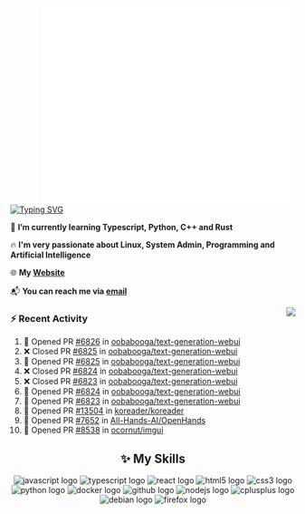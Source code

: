<img align="right" width="450" src="github-metrics.svg">

[![Typing SVG](https://readme-typing-svg.herokuapp.com?duration=2500&vCenter=true&width=200&height=40&lines=Hello+World+👋)](https://git.io/typing-svg)

🌱 **I’m currently learning Typescript, Python, C++ and Rust**

🔥 **I'm very passionate about Linux, System Admin, Programming and Artificial Intelligence**

🌐 **My [Website](https://kpcofgs.github.io/)**

📬 **You can reach me via [email](mailto:shixian_sheng-2@protonmail.com)**

<a>
    <img align="right" height=210px src="https://github-readme-stats.vercel.app/api?username=KPCOFGS&theme=tokyonight&show_icons=true&show=prs_merged">
</a>

### ⚡ **Recent Activity**
<!--START_SECTION:activity-->
1. 💪 Opened PR [#6826](https://github.com/oobabooga/text-generation-webui/pull/6826) in [oobabooga/text-generation-webui](https://github.com/oobabooga/text-generation-webui)
2. ❌ Closed PR [#6825](https://github.com/oobabooga/text-generation-webui/pull/6825) in [oobabooga/text-generation-webui](https://github.com/oobabooga/text-generation-webui)
3. 💪 Opened PR [#6825](https://github.com/oobabooga/text-generation-webui/pull/6825) in [oobabooga/text-generation-webui](https://github.com/oobabooga/text-generation-webui)
4. ❌ Closed PR [#6824](https://github.com/oobabooga/text-generation-webui/pull/6824) in [oobabooga/text-generation-webui](https://github.com/oobabooga/text-generation-webui)
5. ❌ Closed PR [#6823](https://github.com/oobabooga/text-generation-webui/pull/6823) in [oobabooga/text-generation-webui](https://github.com/oobabooga/text-generation-webui)
6. 💪 Opened PR [#6824](https://github.com/oobabooga/text-generation-webui/pull/6824) in [oobabooga/text-generation-webui](https://github.com/oobabooga/text-generation-webui)
7. 💪 Opened PR [#6823](https://github.com/oobabooga/text-generation-webui/pull/6823) in [oobabooga/text-generation-webui](https://github.com/oobabooga/text-generation-webui)
8. 💪 Opened PR [#13504](https://github.com/koreader/koreader/pull/13504) in [koreader/koreader](https://github.com/koreader/koreader)
9. 💪 Opened PR [#7652](https://github.com/All-Hands-AI/OpenHands/pull/7652) in [All-Hands-AI/OpenHands](https://github.com/All-Hands-AI/OpenHands)
10. 💪 Opened PR [#8538](https://github.com/ocornut/imgui/pull/8538) in [ocornut/imgui](https://github.com/ocornut/imgui)
<!--END_SECTION:activity-->

<div align="center">
    
## ✨ **My Skills**

  <img src="https://cdn.jsdelivr.net/gh/devicons/devicon/icons/javascript/javascript-original.svg" height="30" alt="javascript logo"  />
  <img src="https://cdn.jsdelivr.net/gh/devicons/devicon/icons/typescript/typescript-original.svg" height="30" alt="typescript logo"  />
  <img src="https://cdn.jsdelivr.net/gh/devicons/devicon/icons/react/react-original.svg" height="30" alt="react logo"  />
  <img src="https://cdn.jsdelivr.net/gh/devicons/devicon/icons/html5/html5-original.svg" height="30" alt="html5 logo"  />
  <img src="https://cdn.jsdelivr.net/gh/devicons/devicon/icons/css3/css3-original.svg" height="30" alt="css3 logo"  />
  <img src="https://cdn.jsdelivr.net/gh/devicons/devicon/icons/python/python-original.svg" height="30" alt="python logo"  />
  <img src="https://cdn.jsdelivr.net/gh/devicons/devicon/icons/docker/docker-original.svg" height="30" alt="docker logo"  />
  <img src="https://cdn.jsdelivr.net/gh/devicons/devicon/icons/github/github-original.svg" height="30" alt="github logo"  />
  <img src="https://cdn.jsdelivr.net/gh/devicons/devicon/icons/nodejs/nodejs-original.svg" height="30" alt="nodejs logo"  />
  <img src="https://cdn.jsdelivr.net/gh/devicons/devicon/icons/cplusplus/cplusplus-original.svg" height="30" alt="cplusplus logo"  />
  <img src="https://cdn.jsdelivr.net/gh/devicons/devicon/icons/debian/debian-original.svg" height="30" alt="debian logo"  />
  <img src="https://cdn.jsdelivr.net/gh/devicons/devicon/icons/firefox/firefox-original.svg" height="30" alt="firefox logo"  />
</div>
